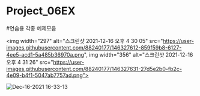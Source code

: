 # Project_06EX

#연습용 각종 예제모음 

<img width="297" alt="스크린샷 2021-12-16 오후 4 30 05" src="https://user-images.githubusercontent.com/88240177/146327612-859f59b8-6127-4ee5-acd1-5a485b36970a.png",
img width="356" alt="스크린샷 2021-12-16 오후 4 31 26" src="https://user-images.githubusercontent.com/88240177/146327631-27d5e2b0-fb2c-4e09-b4f1-5047ab7757ad.png">

![Dec-16-2021 16-33-13](https://user-images.githubusercontent.com/88240177/146327667-133037f8-03d3-4e67-9eac-e1d326823c43.gif)
